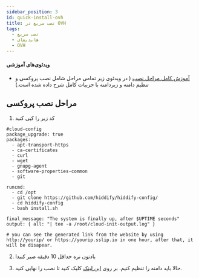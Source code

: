 ```yaml
---
sidebar_position: 3
id: quick-install-ovh
title: نصب سریع در OVH
tags:
  - نصب سریع
  - هایدیفای
  - OVH
---
```


#### ویدئوی‌های آموزشی

- [آموزش کامل مراحل نصب](https://www.youtube.com/watch?v=06fMizOb-DE) ( در
  ویدئوی زیر تمامی مراحل شامل نصب پروکسی و تنظیم دامنه و زیردامنه با جزییات کامل
  شرح داده شده است.)

## مراحل نصب پروکسی

1. کد زیر را کپی کنید

```
#cloud-config
package_upgrade: true
packages:
  - apt-transport-https
  - ca-certificates
  - curl
  - wget
  - gnupg-agent
  - software-properties-common
  - git

runcmd:
  - cd /opt
  - git clone https://github.com/hiddify/hiddify-config/
  - cd hiddify-config
  - bash install.sh

final_message: "The system is finally up, after $UPTIME seconds"
output: { all: "| tee -a /root/cloud-init-output.log" }

# you can see the generated link from the website by using http://yourip/ or https://yourip.sslip.io in one hour, after that, it will be disapear.
```

2. یادتون نره حداقل 10 دقیقه صبر کنیدا

3. حالا باید دامنه را تنظیم کنیم. بر روی
   [این لینک](https://github.com/hiddify/hiddify-config/wiki/%D8%B1%D8%A7%D9%87%D9%86%D9%85%D8%A7%DB%8C-%D8%AA%D9%86%D8%B8%DB%8C%D9%85-%D8%AF%D8%A7%D9%85%D9%86%D9%87-%D9%88-%D9%86%D9%87%D8%A7%DB%8C%DB%8C-%DA%A9%D8%B1%D8%AF%D9%86-%D9%86%D8%B5%D8%A8)
   کلیک کنید تا نصب را نهایی کنید.
